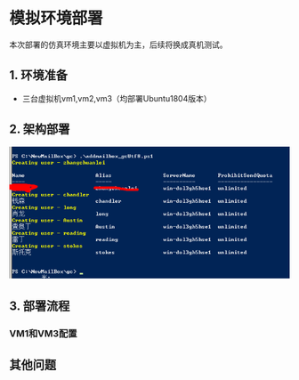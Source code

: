 # 模拟环境部署
本次部署的仿真环境主要以虚拟机为主，后续将换成真机测试。
## 1. 环境准备
* 三台虚拟机vm1,vm2,vm3（均部署Ubuntu1804版本）

## 2. 架构部署
![image](https://github.com/lexsaints/powershell/blob/master/IMG/ps2.png)


## 3. 部署流程

### VM1和VM3配置


## 其他问题

